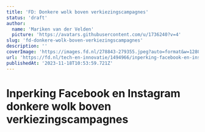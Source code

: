 ```yaml
---
title: 'FD: Donkere wolk boven verkiezingscampagnes'
status: 'draft'
author:
  name: 'Mariken van der Velden'
  picture: 'https://avatars.githubusercontent.com/u/1736240?v=4'
slug: 'fd-donkere-wolk-boven-verkiezingscampagnes'
description: ''
coverImage: 'https://images.fd.nl/278843-279355.jpeg?auto=format&w=1280&q=45&dpr=2'
url: 'https://fd.nl/tech-en-innovatie/1494966/inperking-facebook-en-instagram-donkere-wolk-boven-campagnes'
publishedAt: '2023-11-18T10:53:59.721Z'
---
```


# Inperking Facebook en Instagram donkere wolk boven verkiezingscampagnes


